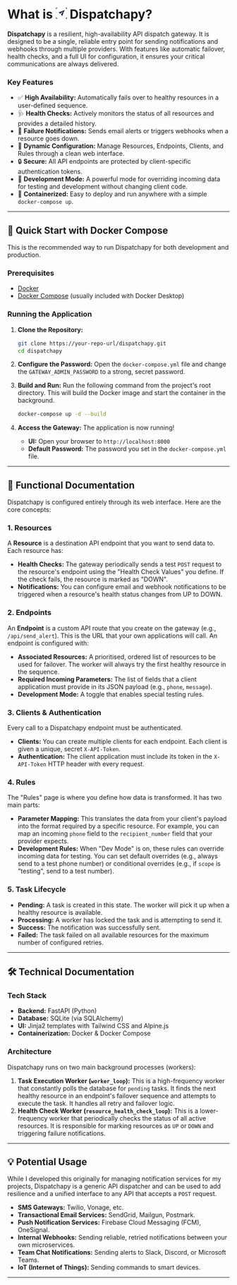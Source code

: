 # What is <img height="25" width="25" src="https://github.com/ariehariady/dispatchapy/blob/main/statics/favicon.png" alt="Dispatchapy Logo" width="80"> Dispatchapy?

**Dispatchapy** is a resilient, high-availability API dispatch gateway. It is designed to be a single, reliable entry point for sending notifications and webhooks through multiple providers. With features like automatic failover, health checks, and a full UI for configuration, it ensures your critical communications are always delivered.

### Key Features

-   ✅ **High Availability:** Automatically fails over to healthy resources in a user-defined sequence.
-   🩺 **Health Checks:** Actively monitors the status of all resources and provides a detailed history.
-   📧 **Failure Notifications:** Sends email alerts or triggers webhooks when a resource goes down.
-   🔧 **Dynamic Configuration:** Manage Resources, Endpoints, Clients, and Rules through a clean web interface.
-   🔒 **Secure:** All API endpoints are protected by client-specific authentication tokens.
-   🧪 **Development Mode:** A powerful mode for overriding incoming data for testing and development without changing client code.
-   🐳 **Containerized:** Easy to deploy and run anywhere with a simple `docker-compose up`.

---

## 🚀 Quick Start with Docker Compose

This is the recommended way to run Dispatchapy for both development and production.

### Prerequisites

- [Docker](https://www.docker.com/get-started)
- [Docker Compose](https://docs.docker.com/compose/install/) (usually included with Docker Desktop)

### Running the Application

1.  **Clone the Repository:**
    ```bash
    git clone https://your-repo-url/dispatchapy.git
    cd dispatchapy
    ```

2.  **Configure the Password:**
    Open the `docker-compose.yml` file and change the `GATEWAY_ADMIN_PASSWORD` to a strong, secret password.

3.  **Build and Run:**
    Run the following command from the project's root directory. This will build the Docker image and start the container in the background.
    ```bash
    docker-compose up -d --build
    ```

4.  **Access the Gateway:**
    The application is now running!
    - **UI:** Open your browser to `http://localhost:8000`
    - **Default Password:** The password you set in the `docker-compose.yml` file.

---

## 📖 Functional Documentation

Dispatchapy is configured entirely through its web interface. Here are the core concepts:

### 1. Resources
A **Resource** is a destination API endpoint that you want to send data to. Each resource has:
- **Health Checks:** The gateway periodically sends a test `POST` request to the resource's endpoint using the "Health Check Values" you define. If the check fails, the resource is marked as "DOWN".
- **Notifications:** You can configure email and webhook notifications to be triggered when a resource's health status changes from UP to DOWN.

### 2. Endpoints
An **Endpoint** is a custom API route that you create on the gateway (e.g., `/api/send_alert`). This is the URL that your own applications will call. An endpoint is configured with:
- **Associated Resources:** A prioritised, ordered list of resources to be used for failover. The worker will always try the first healthy resource in the sequence.
- **Required Incoming Parameters:** The list of fields that a client application must provide in its JSON payload (e.g., `phone`, `message`).
- **Development Mode:** A toggle that enables special testing rules.

### 3. Clients & Authentication
Every call to a Dispatchapy endpoint must be authenticated.
- **Clients:** You can create multiple clients for each endpoint. Each client is given a unique, secret `X-API-Token`.
- **Authentication:** The client application must include its token in the `X-API-Token` HTTP header with every request.

### 4. Rules
The "Rules" page is where you define how data is transformed. It has two main parts:
- **Parameter Mapping:** This translates the data from your client's payload into the format required by a specific resource. For example, you can map an incoming `phone` field to the `recipient_number` field that your provider expects.
- **Development Rules:** When "Dev Mode" is on, these rules can override incoming data for testing. You can set default overrides (e.g., always send to a test phone number) or conditional overrides (e.g., if `scope` is "testing", send to a test number).

### 5. Task Lifecycle
- **Pending:** A task is created in this state. The worker will pick it up when a healthy resource is available.
- **Processing:** A worker has locked the task and is attempting to send it.
- **Success:** The notification was successfully sent.
- **Failed:** The task failed on all available resources for the maximum number of configured retries.

---

## 🛠️ Technical Documentation

### Tech Stack
- **Backend:** FastAPI (Python)
- **Database:** SQLite (via SQLAlchemy)
- **UI:** Jinja2 templates with Tailwind CSS and Alpine.js
- **Containerization:** Docker & Docker Compose

### Architecture
Dispatchapy runs on two main background processes (workers):
1.  **Task Execution Worker (`worker_loop`):** This is a high-frequency worker that constantly polls the database for `pending` tasks. It finds the next healthy resource in an endpoint's failover sequence and attempts to execute the task. It handles all retry and failover logic.
2.  **Health Check Worker (`resource_health_check_loop`):** This is a lower-frequency worker that periodically checks the status of all active resources. It is responsible for marking resources as `UP` or `DOWN` and triggering failure notifications.

---

## 💡 Potential Usage

While I developed this originally for managing notification services for my projects, Dispatchapy is a generic API dispatcher and can be used to add resilience and a unified interface to any API that accepts a `POST` request.

- **SMS Gateways:** Twilio, Vonage, etc.
- **Transactional Email Services:** SendGrid, Mailgun, Postmark.
- **Push Notification Services:** Firebase Cloud Messaging (FCM), OneSignal.
- **Internal Webhooks:** Sending reliable, retried notifications between your own microservices.
- **Team Chat Notifications:** Sending alerts to Slack, Discord, or Microsoft Teams.
- **IoT (Internet of Things):** Sending commands to smart devices.

---
